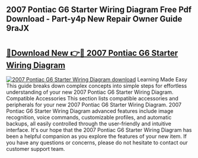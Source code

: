 ## 2007 Pontiac G6 Starter Wiring Diagram Free Pdf Download - Part-y4p New Repair Owner Guide 9raJX

# <h2><a href="http://dfleme.blite.top/?on=2007+Pontiac+G6+Starter+Wiring+Diagram">🔗Download New 👉🔴 2007 Pontiac G6 Starter Wiring Diagram</a></h2>

[![2007 Pontiac G6 Starter Wiring Diagram download](https://i.imgur.com/lujVjoI.png)](http://dfleme.blite.top/?on=2007+Pontiac+G6+Starter+Wiring+Diagram)
Learning Made Easy This guide breaks down complex concepts into simple steps for effortless understanding of your new 2007 Pontiac G6 Starter Wiring Diagram. Compatible Accessories This section lists compatible accessories and peripherals for your new 2007 Pontiac G6 Starter Wiring Diagram. 2007 Pontiac G6 Starter Wiring Diagram advanced features include image recognition, voice commands, customizable profiles, and automatic backups, all easily controlled through the user-friendly and intuitive interface. It's our hope that the 2007 Pontiac G6 Starter Wiring Diagram has been a helpful companion as you explore the features of your new item. If you have any questions or concerns, please do not hesitate to contact our customer support team.
